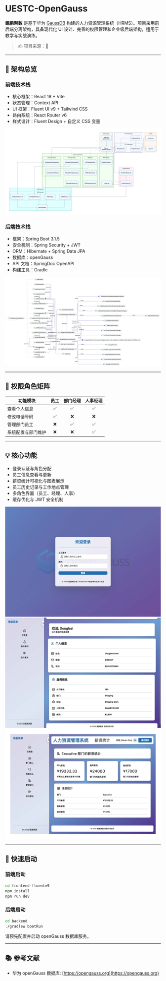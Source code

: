 # UESTC-OpenGauss

**鲲鹏聚数** 是基于华为 [GaussDB](https://opengauss.org/) 构建的人力资源管理系统（HRMS）。项目采用前后端分离架构，具备现代化 UI 设计、完善的权限管理和企业级后端架构，适用于教学与实战演练。

> ✍️ 项目来源：📄

---

## 📐 架构总览

### 前端技术栈

- 核心框架：React 18 + Vite
- 状态管理：Context API
- UI 框架：Fluent UI v9 + Tailwind CSS
- 路由系统：React Router v6
- 样式设计：Fluent Design + 自定义 CSS 变量

![前端架构图](./doc-images/frontend-architecture.png)

### 后端技术栈

- 框架：Spring Boot 3.1.5
- 安全机制：Spring Security + JWT
- ORM：Hibernate + Spring Data JPA
- 数据库：openGauss
- API 文档：SpringDoc OpenAPI
- 构建工具：Gradle

![后端架构图](./doc-images/backend-architecture.png)

---

## 🔐 权限角色矩阵

| 功能模块           | 员工 | 部门经理 | 人事经理 |
|--------------------|:----:|:--------:|:--------:|
| 查看个人信息       | ✅   | ✅       | ✅       |
| 修改电话号码       | ✅   | ❌       | ❌       |
| 管理部门员工       | ❌   | ✅       | ✅       |
| 系统配置与部门维护 | ❌   | ❌       | ✅       |

---

## 💡 核心功能

- 登录认证与角色分配
- 员工信息查看与更新
- 薪资统计可视化与图表展示
- 员工历史记录与工作地点管理
- 多角色界面（员工、经理、人事）
- 缓存优化与 JWT 安全机制

![登录页面示意图](./doc-images/login.jpg)
![员工信息页面](./doc-images/employee-info.jpg)
![薪资统计图表](./doc-images/salary-stats.jpg)

---

## 🚀 快速启动

### 前端启动

```bash
cd frontend-fluentv9
npm install
npm run dev
````

### 后端启动

```bash
cd backend
./gradlew bootRun
```

请预先配置并启动 openGauss 数据库服务。

---

## 📚 参考文献

* 华为 openGauss 数据库: [https://opengauss.org](https://opengauss.org)
